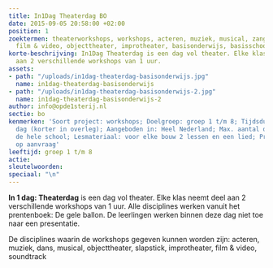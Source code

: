 ```yaml
---
title: In1Dag Theaterdag BO
date: 2015-09-05 20:58:00 +02:00
position: 1
zoektermen: theaterworkshops, workshops, acteren, muziek, musical, zang, dans, slapstick,
  film & video, objecttheater, improtheater, basisonderwijs, basisschool
korte-beschrijving: In1Dag Theaterdag is een dag vol theater. Elke klas neemt deel
  aan 2 verschillende workshops van 1 uur.
assets:
- path: "/uploads/in1dag-theaterdag-basisonderwijs.jpg"
  name: in1dag-theaterdag-basisonderwijs
- path: "/uploads/in1dag-theaterdag-basisonderwijs-2.jpg"
  name: in1dag-theaterdag-basisonderwijs-2
author: info@opde1sterij.nl
sectie: bo
kenmerken: 'Soort project: workshops; Doelgroep: groep 1 t/m 8; Tijdsduur: de hele
  dag (korter in overleg); Aangeboden in: Heel Nederland; Max. aantal deelnemers:
  de hele school; Lesmateriaal: voor elke bouw 2 lessen en een lied; Prijs: offerte
  op aanvraag'
leeftijd: groep 1 t/m 8
actie: 
sleutelwoorden: 
speciaal: "\n"
---
```


**In 1 dag: Theaterdag** is een dag vol theater. Elke klas neemt deel aan 2 verschillende workshops van 1 uur. Alle disciplines werken vanuit het prentenboek: De gele ballon. De leerlingen werken binnen deze dag niet toe naar een presentatie.

De disciplines waarin de workshops gegeven kunnen worden zijn: acteren, muziek, dans, musical, objecttheater, slapstick, improtheater, film & video, soundtrack

